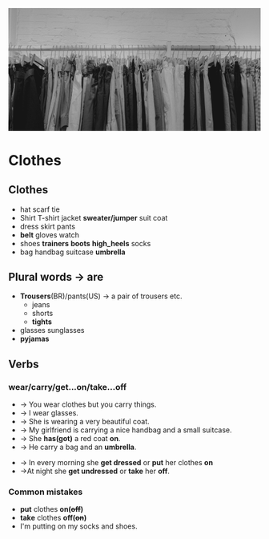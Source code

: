 ![Clothes](https://raw.githubusercontent.com/llp103ping/images/master/English/Elementary/004_Clothes.jpg)


# Clothes


## Clothes 
+ hat scarf tie 
+ Shirt T-shirt jacket **sweater/jumper** suit coat 
+ dress skirt pants
+ **belt** gloves watch 
+ shoes **trainers** **boots** **high_heels** socks
+ bag handbag suitcase **umbrella**
 <!-- more -->


## **Plural words** -> are
+ **Trousers**(BR)/pants(US) -> a pair of trousers etc.
  + jeans 
  + shorts
  + **tights**
+ glasses sunglasses
+ **pyjamas** 


## Verbs
### wear/carry/get...on/take...off
  + -> You wear clothes but you carry things.
  + -> I wear glasses.
  + -> She is wearing a very beautiful coat.
  + -> My girlfriend is carrying a nice handbag and a small suitcase.
  + -> She **has(got)** a red coat **on**.
  + -> He carry a bag and an **umbrella**.
  * -> In every morning she **get dressed** or **put** her clothes **on**
  * ->At night she **get undressed** or **take** her **off**.

  
### Common mistakes
  + **put** clothes **on(~~off~~)**
  + **take** clothes **off(~~on~~)**
  + I'm putting on my socks and shoes.


